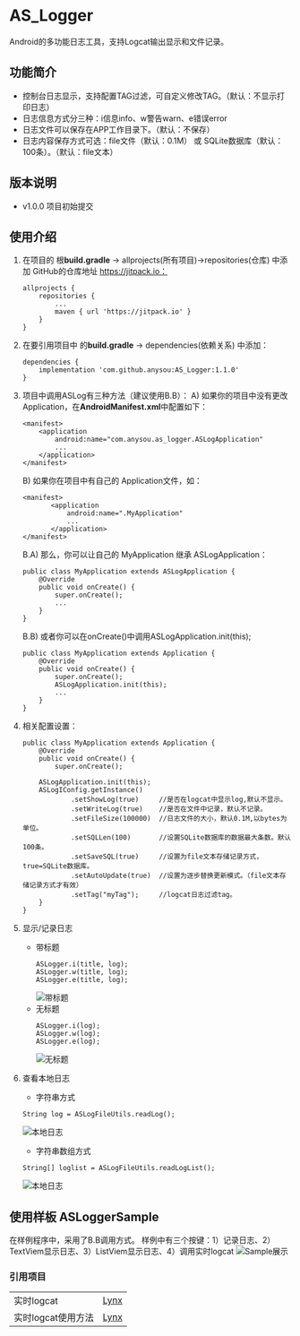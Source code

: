 # AS_Logger
Android的多功能日志工具，支持Logcat输出显示和文件记录。
## 功能简介
* 控制台日志显示，支持配置TAG过滤，可自定义修改TAG。（默认：不显示打印日志）
* 日志信息方式分三种：i信息info、w警告warn、e错误error
* 日志文件可以保存在APP工作目录下。（默认：不保存）
* 日志内容保存方式可选：file文件（默认：0.1M） 或 SQLite数据库（默认：100条）。（默认：file文本）
## 版本说明
* v1.0.0 项目初始提交
## 使用介绍
1. 在项目的 根**build.gradle** -> allprojects(所有项目)->repositories(仓库) 中添加 GitHub的仓库地址 https://jitpack.io：<br>
    ```
    allprojects {
    	repositories {
    		...
    		maven { url 'https://jitpack.io' }
        }
    }
    ```
2. 在要引用项目中 的**build.gradle** -> dependencies(依赖关系) 中添加：<br>
    ```
    dependencies {
        implementation 'com.github.anysou:AS_Logger:1.1.0'
    }

    ```
3. 项目中调用ASLog有三种方法（建议使用B.B）：
    A) 如果你的项目中没有更改 Application，在**AndroidManifest.xml**中配置如下：<br>
    ```
    <manifest>
        <application
            android:name="com.anysou.as_logger.ASLogApplication"
            ...
        </application>
    </manifest>
    ```
    
   B) 如果你在项目中有自己的 Application文件，如：<br>
    ```
    <manifest>
           <application
               android:name=".MyApplication"
               ...
           </application>
    </manifest>
    ```
    B.A) 那么，你可以让自己的 MyApplication 继承 ASLogApplication：<br>
    ```
    public class MyApplication extends ASLogApplication {
        @Override
        public void onCreate() {
            super.onCreate();
            ...
        }
    }
    ```
    B.B) 或者你可以在onCreate()中调用ASLogApplication.init(this);<br>
    ```
    public class MyApplication extends Application {
        @Override
        public void onCreate() {
            super.onCreate();
            ASLogApplication.init(this);
            ...
        }
    }
    ```
 4. 相关配置设置：<br>
    ```
    public class MyApplication extends Application {
        @Override
        public void onCreate() {
            super.onCreate();

        ASLogApplication.init(this);
        ASLogIConfig.getInstance()
                .setShowLog(true)     //是否在logcat中显示log,默认不显示。
                .setWriteLog(true)    //是否在文件中记录，默认不记录。
                .setFileSize(100000)  //日志文件的大小，默认0.1M,以bytes为单位。
                .setSQLLen(100)       //设置SQLite数据库的数据最大条数。默认100条。
                .setSaveSQL(true)     //设置为file文本存储记录方式，true=SQLite数据库。
                .setAutoUpdate(true)  //设置为逐步替换更新模式。（file文本存储记录方式才有效）
                .setTag("myTag");     //logcat日志过滤tag。
        }
    }
    ```
 5. 显示/记录日志
    * 带标题<br>
        ```
        ASLogger.i(title, log);
        ASLogger.w(title, log);
        ASLogger.e(title, log);
        ```
        ![带标题](https://github.com/anysou/AS_Log/blob/master/pictures/pic1.png)
    * 无标题<br>
        ```
        ASLogger.i(log);
        ASLogger.w(log);
        ASLogger.e(log);
        ```
        ![无标题](https://github.com/anysou/AS_Log/blob/master/pictures/pic2.png)
 6. 查看本地日志
    * 字符串方式<br>
    ```
    String log = ASLogFileUtils.readLog();
    ```
    ![本地日志](https://github.com/anysou/AS_Log/blob/master/pictures/pic3.png)
    * 字符串数组方式<br>
    ```
    String[] loglist = ASLogFileUtils.readLogList();
    ```
    ![本地日志](https://github.com/anysou/AS_Log/blob/master/pictures/pic4.png)

## 使用样板 ASLoggerSample
 在样例程序中，采用了B.B调用方式。
 样例中有三个按键：1）记录日志、2）TextViem显示日志、3）ListViem显示日志、4）调用实时logcat
 ![Sample展示](https://github.com/anysou/AS_Log/blob/master/pictures/pic0.png)

### 引用项目
| ||
|-|-|
|实时logcat | [Lynx](https://github.com/pedrovgs/Lynx) |
|实时logcat使用方法 | [Lynx](https://github.com/anysou/Lynx) |